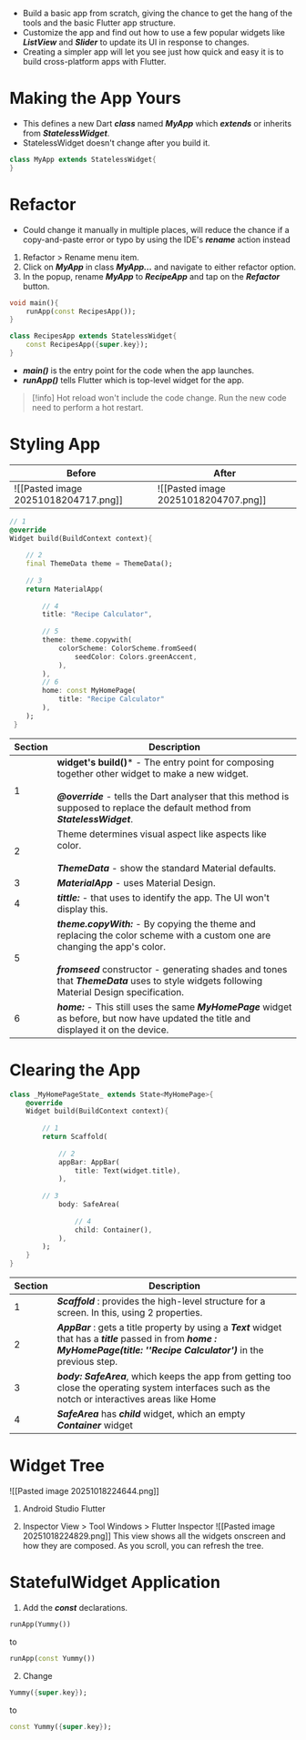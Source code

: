 - Build a basic app from scratch, giving the chance to get the hang of the tools and the basic Flutter app structure.
- Customize the app and find out how to use a few popular widgets like ***ListView*** and ***Slider*** to update its UI in response to changes.
- Creating a simpler app will let you see just how quick and easy it is to build cross-platform apps with Flutter.

# Making the App Yours
- This defines a new Dart ***class*** named ***MyApp*** which ***extends*** or inherits from ***StatelessWidget***.
- StatelessWidget doesn't change after you build it. 

```dart title:'main.dart'
class MyApp extends StatelessWidget{
}
```
# Refactor
- Could change it manually in multiple places, will reduce the chance if a copy-and-paste error or typo by using the IDE's ***rename*** action instead

1.  Refactor > Rename menu item. 
2. Click on ***MyApp*** in class ***MyApp...*** and navigate to either refactor option.
3. In the popup, rename ***MyApp*** to ***RecipeApp*** and tap on the ***Refactor*** button.

```dart
void main(){
	runApp(const RecipesApp());
}

class RecipesApp extends StatelessWidget{
	const RecipesApp({super.key});
}
```

- ***main()*** is the entry point for the code when the app launches.
- ***runApp()*** tells Flutter which is top-level widget for the app.

>[!info] 
>Hot reload won't include the code change. Run the new code need to perform a hot restart.

# Styling App

| Before                               | After                                |
| ------------------------------------ | ------------------------------------ |
| ![[Pasted image 20251018204717.png]] | ![[Pasted image 20251018204707.png]] |
```dart title:'main.dart'
// 1
@override
Widget build(BuildContext context){ 
	
	// 2
	final ThemeData theme = ThemeData();
	
	// 3
	return MaterialApp( 
	
		// 4
		title: "Recipe Calculator",
		
		// 5
		theme: theme.copywith(
			colorScheme: ColorScheme.fromSeed(
				seedColor: Colors.greenAccent,
			),
		),
		// 6
		home: const MyHomePage(
			title: "Recipe Calculator"
		),
	);	
 }
```

| Section | Description                                                                                                                                                                                                                                                                     |
| ------- | ------------------------------------------------------------------------------------------------------------------------------------------------------------------------------------------------------------------------------------------------------------------------------- |
| 1       | **widget's build()*** - The entry point for composing together other widget to make a new widget.<br><br>***@override*** - tells the Dart analyser that this method is supposed to replace the default method from ***StatelessWidget***.<br>                                   |
| 2       | Theme determines visual aspect like aspects like color.<br><br>***ThemeData*** - show the standard Material defaults.                                                                                                                                                           |
| 3       | ***MaterialApp*** - uses Material Design.                                                                                                                                                                                                                                       |
| 4       | ***tittle:*** - that uses to identify the app. The UI won't display this.                                                                                                                                                                                                       |
| 5       | ***theme.copyWith:*** - By copying the theme and replacing the color scheme with a custom one are changing the app's color.<br><br>***fromseed*** constructor - generating shades and tones that ***ThemeData*** uses to style widgets following Material Design specification. |
| 6       | ***home:*** - This still uses the same ***MyHomePage*** widget as before, but now have updated the title and displayed it on the device.                                                                                                                                        |
# Clearing the App
```dart title:'main.dart'
class _MyHomePageState_ extends State<MyHomePage>{
	@override
	Widget build(BuildContext context){
		
		// 1
		return Scaffold(
			
			// 2
			appBar: AppBar(
				title: Text(widget.title),
			),
		
		// 3
			body: SafeArea(
			
				// 4
				child: Container(),
			),
		);
	}
}
```

| Section | Description                                                                                                                                                                        |
| ------- | ---------------------------------------------------------------------------------------------------------------------------------------------------------------------------------- |
| 1       | ***Scaffold*** : provides the high-level structure for a screen. In this, using 2 properties.                                                                                      |
| 2       | ***AppBar*** : gets a title property by using a ***Text*** widget that has a ***title*** passed in from ***home : MyHomePage(title: ''Recipe Calculator')*** in the previous step. |
| 3       | ***body: SafeArea***, which keeps the app from getting too close the operating system interfaces such as the notch or interactives areas like Home                                 |
| 4       | ***SafeArea*** has ***child*** widget, which an empty ***Container*** widget                                                                                                       |

# Widget Tree
![[Pasted image 20251018224644.png]]

1. Android Studio Flutter 
  
2. Inspector View > Tool Windows > Flutter Inspector 
 ![[Pasted image 20251018224829.png]]
 This view shows all the widgets onscreen and how they are composed. As you scroll, you can refresh the tree.
# StatefulWidget Application
1. Add the ***const*** declarations.
```dart title:'main,dart'
runApp(Yummy())
```

to

```dart title:'main,dart'
runApp(const Yummy())
```

2. Change
```dart title:'main.dart'
Yummy({super.key});
```

to

```dart title:'main.dart'
const Yummy({super.key});
```
